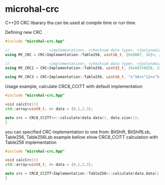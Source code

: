 # microhal-crc

C++20 CRC libarary tha can be used at compile time or run time.

Defining new CRC
```c++
#include "microhal-crc.hpp"

//                  <implementation>, <checksum data type>, <{polynomial, polynomial len}>
using MY_CRC = CRC<Implementation::Table256, uint16_t, {0x8BB7, 16}>; // equal to CRC16_T10_DIF

//                  <implementation>, <checksum data type>, <{polynomial, polynomial len}, <initial value>, <output xor value>, <properties>
using MY_CRC2 = CRC<Implementation::Table256, uint32_t, {0xA833982B, 32}, 0xFFFFFFFF, 0xFFFFFFFF, Properties::ReflectIn | Properties::ReflectOut>; // equal to CRC32D

using MY_CRC3 = CRC<Implementation::Table256, uint16_t, "x^16+x^12+x^5+x^0">; 
```

Usage example, calculate CRC8_CCITT with default implementation
```c++
#include "microhal-crc.hpp"

void calcCrc(){
std::array<uint8_t, 4> data = {0,1,2,3};

auto crc = CRC8_CCITT<>::calculate(data.data(), data.size());
}
```

you can specified CRC implementation to one from: BitShift, BitShiftLsb, Table256, Table256Lsb example bellow show CRC8_CCITT calculation with Table256 implementation
```c++
#include "microhal-crc.hpp"

void calcCrc(){
std::array<uint8_t, 4> data = {0,1,2,3};

auto crc = CRC8_CCITT<Implementation::Table256>::calculate(data.data(), data.size());
}
```
